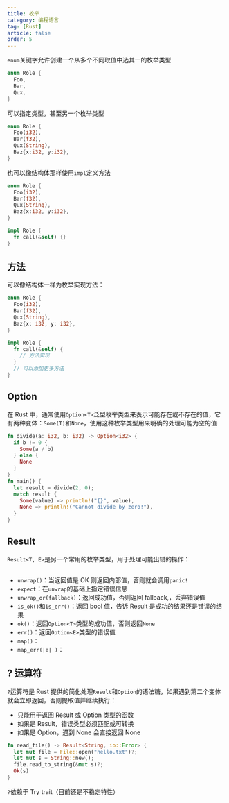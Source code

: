 ```yaml
---
title: 枚举
category: 编程语言
tag: [Rust]
article: false
order: 5
---
```


`enum`关键字允许创建一个从多个不同取值中选其一的枚举类型

```rust
enum Role {
  Foo,
  Bar,
  Qux,
}
```

可以指定类型，甚至另一个枚举类型

```rust
enum Role {
  Foo(i32),
  Bar(f32),
  Qux(String),
  Baz{x:i32, y:i32},
}
```

也可以像结构体那样使用`impl`定义方法

```rust
enum Role {
  Foo(i32),
  Bar(f32),
  Qux(String),
  Baz{x:i32, y:i32},
}

impl Role {
  fn call(&self) {}
}
```

## 方法

可以像结构体一样为枚举实现方法：

```rust
enum Role {
  Foo(i32),
  Bar(f32),
  Qux(String),
  Baz{x: i32, y: i32},
}

impl Role {
  fn call(&self) {
    // 方法实现
  }
  // 可以添加更多方法
}
```

## Option

在 Rust 中，通常使用`Option<T>`泛型枚举类型来表示可能存在或不存在的值，它有两种变体：`Some(T)`和`None`，使用这种枚举类型用来明确的处理可能为空的值

```rust
fn divide(a: i32, b: i32) -> Option<i32> {
  if b != 0 {
    Some(a / b)
  } else {
    None
  }
}
fn main() {
  let result = divide(2, 0);
  match result {
    Some(value) => println!("{}", value),
    None => println!("Cannot divide by zero!"),
  }
}
```

## Result

`Result<T, E>`是另一个常用的枚举类型，用于处理可能出错的操作：

```rust

```

+ `unwrap()`：当返回值是 OK 则返回内部值，否则就会调用`panic!`
+ `expect`：在`unwrap`的基础上指定错误信息
+ `unwrap_or(fallback)`：返回成功值，否则返回 fallback,，丢弃错误值
+ `is_ok()`和`is_err()`：返回 bool 值，告诉 Result 是成功的结果还是错误的结果
+ `ok()`：返回`Option<T>`类型的成功值，否则返回`None`
+ `err()`：返回`Option<E>`类型的错误值
+ `map()`：
+ `map_err(|e| )`：

## ? 运算符

`?`运算符是 Rust 提供的简化处理`Result`和`Option`的语法糖，如果遇到第二个变体就会立即返回，否则提取值并继续执行：

+ 只能用于返回 Result 或 Option 类型的函数
+ 如果是 Result，错误类型必须匹配或可转换
+ 如果是 Option，遇到 None 会直接返回 None

```rust
fn read_file() -> Result<String, io::Error> {
  let mut file = File::open("hello.txt")?;
  let mut s = String::new();
  file.read_to_string(&mut s)?;
  Ok(s)
}
```

`?`依赖于 Try trait（目前还是不稳定特性）
